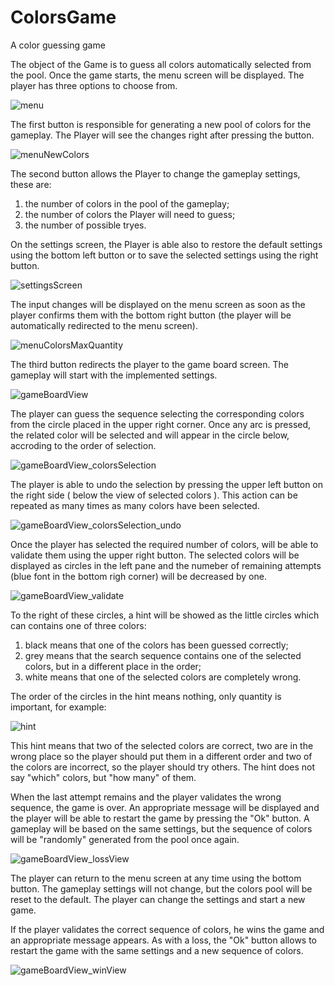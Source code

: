 # ColorsGame
A color guessing game

The object of the Game is to guess all colors automatically selected from the pool.
Once the game starts, the menu screen will be displayed. The player has three options to choose from.

![menu](https://user-images.githubusercontent.com/75240925/162182181-3f0a9ea0-1b20-4c68-822e-d162927e08b3.PNG)

The first button is responsible for generating a new pool of colors for the gameplay. The Player will see the changes right after pressing the button.

![menuNewColors](https://user-images.githubusercontent.com/75240925/162183565-9ba15c7d-c463-425c-9b27-18800451c2af.PNG)

The second button allows the Player to change the gameplay settings, these are: 
1. the number of colors in the pool of the gameplay;
2. the number of colors the Player will need to guess;
3. the number of possible tryes.

On the settings screen, the Player is able also to restore the default settings using the bottom left button or to save the selected settings using the right button.

![settingsScreen](https://user-images.githubusercontent.com/75240925/162200552-dc0f1a9b-bf8b-4351-abad-fadcd418e53e.PNG)

The input changes will be displayed on the menu screen as soon as the player confirms them with the bottom right button (the player will be automatically redirected to the menu screen).

![menuColorsMaxQuantity](https://user-images.githubusercontent.com/75240925/162201353-80317e4f-a923-4ada-8d97-0cb6a526abd3.PNG)

The third button redirects the player to the game board screen. The gameplay will start with the implemented settings.

![gameBoardView](https://user-images.githubusercontent.com/75240925/162201546-663a537e-b524-4da6-bc2a-8ac3f6a34dc4.PNG)

The player can guess the sequence selecting the corresponding colors from the circle placed in the upper right corner. Once any arc is pressed, the related color will be selected and will appear in the circle below, accroding to the order of selection.

![gameBoardView_colorsSelection](https://user-images.githubusercontent.com/75240925/162204534-000813fa-eb59-4a10-9129-88def9461063.PNG)

The player is able to undo the selection by pressing the upper left button on the right side ( below the view of selected colors ). This action can be repeated as many times as many colors have been selected.

![gameBoardView_colorsSelection_undo](https://user-images.githubusercontent.com/75240925/162206012-99678277-f1e1-4c52-8105-653e036cbff6.PNG)

Once the player has selected the required number of colors, will be able to validate them using the upper right button. The selected colors will be displayed as circles in the left pane and the numeber of remaining attempts (blue font in the bottom righ corner) will be decreased by one.

![gameBoardView_validate](https://user-images.githubusercontent.com/75240925/162207296-f05c45f3-a4f8-4d36-a7a3-2e1ce58e71c0.PNG)

To the right of these circles, a hint will be showed as the little circles which can contains one of three colors:
1. black means that one of the colors has been guessed correctly;
2. grey means that the search sequence contains one of the selected colors, but in a different place in the order;
3. white means that one of the selected colors are completely wrong.

The order of the circles in the hint means nothing, only quantity is important, for example:

![hint](https://user-images.githubusercontent.com/75240925/162211095-47cc4714-6335-4355-8b40-74e79fbe3cd4.PNG)

This hint means that two of the selected colors are correct, two are in the wrong place so the player should put them in a different order and two of the colors are incorrect, so the player should try others. The hint does not say "which" colors, but "how many" of them. 

When the last attempt remains and the player validates the wrong sequence, the game is over. An appropriate message will be displayed and the player will be able to restart the game by pressing the "Ok" button. A gameplay will be based on the same settings, but the sequence of colors will be "randomly" generated from the pool once again.

![gameBoardView_lossView](https://user-images.githubusercontent.com/75240925/162224792-a5e13f18-3e0a-4768-ba52-82664d450eae.PNG)

The player can return to the menu screen at any time using the bottom button. The gameplay settings will not change, but the colors pool will be reset to the default. The player can change the settings and start a new game.

If the player validates the correct sequence of colors, he wins the game and an appropriate message appears. As with a loss, the "Ok" button allows to restart the game with the same settings and a new sequence of colors.

![gameBoardView_winView](https://user-images.githubusercontent.com/75240925/162222699-370e18af-6a01-4dcd-ba0e-b4431453cdb5.PNG)
